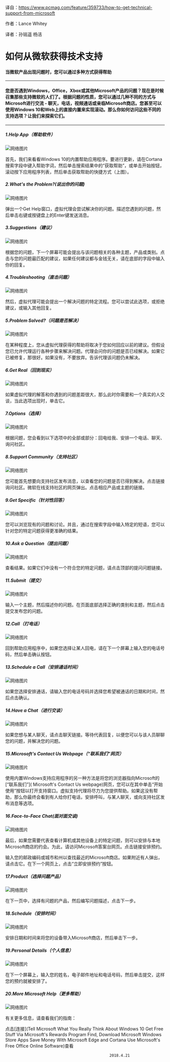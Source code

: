 译自：https://www.pcmag.com/feature/359733/how-to-get-technical-support-from-microsoft

作者：Lance Whitey

译者：孙铭遥 杨洁

# 如何从微软获得技术支持 #
####    当微软产品出现问题时，您可以通过多种方式获得帮助
---------
####  您是否遇到Windows，Office，Xbox或其他Microsoft产品的问题？现在是时候召集那些支持微软的人们了。根据问题的性质，您可以通过几种不同的方式与Microsoft进行交流 - 聊天，电话，视频通话或亲临Microsoft商店。您甚至可以使用Windows 10和Web上的直接内置来实现滚动。那么你如何访问这些不同的支持选项？让我们来探索它们。

------
##### 1.Help App（帮助软件）

![网络图片](https://assets.pcmag.com/media/images/490658-help-app.png?width=740&height=740&boxFit=y)

首先，我们来看看Windows 10的内置帮助应用程序。要进行更新，请在Cortana搜索字段中键入帮助字词，然后单击搜索结果中的“获取帮助”，或单击开始按钮，滚动按下应用程序列表，然后单击获取帮助的快捷方式（上图）。

##### 2.What's the Problem?(说出你的问题)
![网络图片](https://assets.pcmag.com/media/images/490659-what-s-the-problem.png?width=740&height=740&boxFit=y)

弹出一个Get Help窗口，虚拟代理会尝试解决你的问题。描述您遇到的问题，然后单击右键或按键盘上的Enter键发送消息。
##### 3.Suggestions（建议）

![网络图片](https://assets.pcmag.com/media/images/490660-suggestions.png?width=740&height=740&boxFit=y)

根据您的问题，下一个屏幕可能会提出与该问题相关的各种主题，产品或类别。点击与您的问题最匹配的建议，如果任何建议都与金钱无关，请在底部的字段中输入你的回复。

##### 4.Troubleshooting（直击问题）

![网络图片](https://assets.pcmag.com/media/images/490661-troubleshooting.png?width=740&height=740&boxFit=y)

然后，虚拟代理可能会提出一个解决问题的特定流程。您可以尝试此选项，或拒绝建议，或输入其他回复。

##### 5.Problem Solved?（问题是否解决）

![网络图片](https://assets.pcmag.com/media/images/490662-problem-solved.png?width=740&height=740&boxFit=y)

在某种程度上，您从虚拟代理获得的帮助将取决于您如何回应以前的建议。但假设您已允许代理运行各种步骤来解决问题。代理会问你的问题是否已经解决。如果它已被修复，那很好。如果没有，不要放弃。告诉代理该问题仍未解决。

##### 6.Get Real（回到现实）

![网络图片](https://assets.pcmag.com/media/images/490663-get-real.png?width=740&height=740&boxFit=y)

如果虚拟代理的解答和你遇到的问题差距很大，那么此时你需要和一个真实的人交谈，当此选项出现时，单击它。

##### 7.Options（选择）

![网络图片](https://assets.pcmag.com/media/images/490664-options.png?width=740&height=740&boxFit=y)

根据问题，您会看到以下选项中的全部或部分：回电给我、安排一个电话、聊天、询问社区。

#####  8.Support Community（支持社区）

![网络图片](https://assets.pcmag.com/media/images/490665-support-community.png?width=740&height=740&boxFit=y)

您可能首先想要向支持社区发布消息，以查看您的问题是否已得到解决。点击链接询问社区。微软在线支持社区的网页弹出。点击相应产品或主题的链接。

##### 9.Get Specific（针对性回答）

![网络图片](https://assets.pcmag.com/media/images/490666-get-specific.png?width=740&height=740&boxFit=y)

您可以浏览现有的问题和讨论。并且，通过在搜索字段中输入特定的短语，您可以针对您的特定问题获得更准确的结果。

##### 10.Ask a Question（提出问题）

![网络图片](https://assets.pcmag.com/media/images/490667-ask-a-question.png?width=740&height=740&boxFit=y)

查看结果。如果它们中没有一个符合您的特定问题，请点击顶部的提问问题链接。

##### 11.Submit（提交）

![网络图片](https://assets.pcmag.com/media/images/490668-submit.png?width=740&height=740&boxFit=y)

输入一个主题，然后描述你的问题。在页面底部选择正确的类别和主题，然后点击提交发布您的问题。

##### 12.Call（打电话）

![网络图片](https://assets.pcmag.com/media/images/490669-call.png?width=740&height=740&boxFit=y)

回到帮助应用程序中，如果您选择让某人回电，请在下一个屏幕上输入您的电话号码，然后单击确认按钮。

##### 13.Schedule a Call（安排通话时间）

![网络图片](https://assets.pcmag.com/media/images/490670-schedule-a-call.png?width=740&height=740&boxFit=y)

如果您选择安排通话，请输入您的电话号码并选择您希望被通话的日期和时间，然后点击确认。

##### 14.Have a Chat（进行交谈）

![网络图片](https://assets.pcmag.com/media/images/490671-have-a-chat.png?width=740&height=740&boxFit=y)

如果您想与某人聊天，请点击聊天链接。等待代表回复，以便您可以与该人员聊聊您的问题，并解决您的问题。

##### 15.Microsoft's Contact Us Webpage（“联系我们”网页）

![网络图片](https://assets.pcmag.com/media/images/490672-microsoft-s-contact-us-webpage.png?width=740&height=740&boxFit=y)

使用内置Windows支持应用程序的另一种方法是将您的浏览器指向Microsoft的[“联系我们”]( Microsoft's Contact Us webpage)网页，您可以在其中单击“开始使用”按钮以打开支持窗口。虚拟支持代理将尽力为您提供帮助。如果这没有帮助，那么你最终会看到有人给你打电话，安排呼叫，与某人聊天，或向支持社区发布消息等选项。

##### 16.Face-to-Face Chat(面对面交谈)

![网络图片](https://assets.pcmag.com/media/images/490673-face-to-face-chat.png?width=740&height=740&boxFit=y)

最后，如果您需要代表查看计算机或其他设备上的特定问题，则可以安排与本地Microsoft商店的约会。为此，请访问Microsoft答案台网页。点击链接安排预约。

输入您的邮政编码或城市和州以查找最近的Microsoft商店。如果附近有人弹出，请点击它。在下一个网页上，点击“立即安排预约”按钮。

##### 17.Product（选择问题产品）

![网络图片](https://assets.pcmag.com/media/images/490674-product.png?width=740&height=740&boxFit=y)

在下一页中，选择有问题的产品，然后编写问题描述，点击下一步。

##### 18.Schedule（安排时间）

![网络图片](https://assets.pcmag.com/media/images/490675-schedule.png?width=740&height=740&boxFit=y)

安排日期和时间来将您的设备带入Microsoft商店，然后单击下一步。

##### 19.Personal Details（个人信息）

![网络图片](https://assets.pcmag.com/media/images/490676-personal-details.png?width=740&height=740&boxFit=y)

在下一个屏幕上，输入您的姓名，电子邮件地址和电话号码，然后单击提交，这样您的预约就被安排了。

##### 20.More Microsoft Help（更多帮助）

![网络图片](https://assets.pcmag.com/media/images/490694-more-microsoft-help.jpg?width=740&height=740&boxFit=y)

有关更多信息，请查看我们的指南：

点击[连接](Tell Microsoft What You Really Think About Windows 10
Get Free Stuff Via Microsoft's Rewards Program
Find, Download Microsoft Windows Store Apps
Save Money With Microsoft Edge and Cortana
Use Microsoft's Free Office Online Software)查看

                                                  2018.4.21
